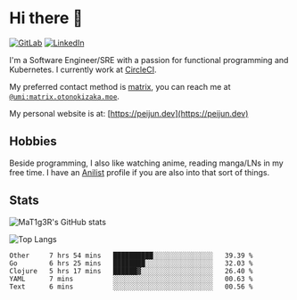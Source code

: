 # Hi there 👋
[<img alt="GitLab" src="https://img.shields.io/badge/gitlab%20-%23181717.svg?&style=for-the-badge&logo=gitlab&logoColor=white"/>](https://gitlab.otonokizaka.moe/Umi)
[<img alt="LinkedIn" src="https://img.shields.io/badge/linkedin%20-%230077B5.svg?&style=for-the-badge&logo=linkedin&logoColor=white"/>](https://www.linkedin.com/in/peijun-ma)

I'm a Software Engineer/SRE with a passion for functional programming and Kubernetes.
I currently work at [CircleCI](https://circleci.com/).

My preferred contact method is [matrix](https://matrix.org),
you can reach me at [`@umi:matrix.otonokizaka.moe`](https://matrix.to/#/@umi:matrix.otonokizaka.moe).

My personal website is at: [https://peijun.dev](https://peijun.dev)

## Hobbies

Beside programming, I also like watching anime, reading manga/LNs in my free time.
I have an [Anilist](https://anilist.co/user/MaT1g3R/) profile if you are also into that sort of things.

## Stats

![MaT1g3R's GitHub stats](https://github-readme-stats.vercel.app/api?username=MaT1g3R&count_private=true&show_icons=true&theme=tokyonight)

![Top Langs](https://github-readme-stats.vercel.app/api/top-langs/?username=MaT1g3R&count_private=true&theme=tokyonight&layout=compact&langs_count=7)

<!--START_SECTION:waka-->
```text
Other     7 hrs 54 mins   ██████████░░░░░░░░░░░░░░░   39.39 % 
Go        6 hrs 25 mins   ████████░░░░░░░░░░░░░░░░░   32.03 % 
Clojure   5 hrs 17 mins   ██████▓░░░░░░░░░░░░░░░░░░   26.40 % 
YAML      7 mins          ░░░░░░░░░░░░░░░░░░░░░░░░░   00.63 % 
Text      6 mins          ░░░░░░░░░░░░░░░░░░░░░░░░░   00.56 % 
```
<!--END_SECTION:waka-->
